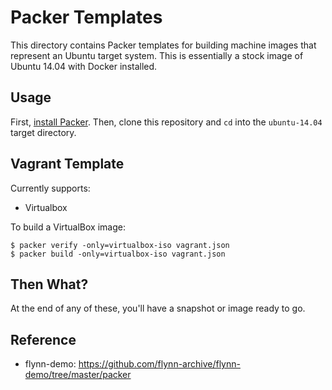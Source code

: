 # Packer Templates

This directory contains Packer templates for building machine images that
represent an Ubuntu target system. This is essentially a stock image
of Ubuntu 14.04 with Docker installed.

## Usage

First, [install Packer](http://www.packer.io/intro/getting-started/setup.html).
Then, clone this repository and `cd` into the `ubuntu-14.04` target
directory.

## Vagrant Template

Currently supports:
 * Virtualbox

To build a VirtualBox image:

```
$ packer verify -only=virtualbox-iso vagrant.json
$ packer build -only=virtualbox-iso vagrant.json
```

## Then What?

At the end of any of these, you'll have a snapshot or image ready to go.

## Reference

* flynn-demo: https://github.com/flynn-archive/flynn-demo/tree/master/packer
